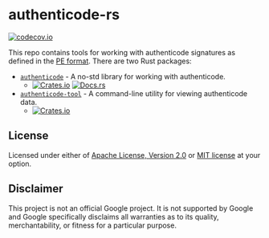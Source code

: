 # authenticode-rs

[![codecov.io](https://codecov.io/gh/google/authenticode-rs/coverage.svg?branch=main)](https://codecov.io/gh/google/authenticode-rs)

This repo contains tools for working with authenticode signatures as
defined in the [PE format]. There are two Rust packages:
* [`authenticode`] - A no-std library for working with authenticode.
  * [![Crates.io](https://img.shields.io/crates/v/authenticode)](https://crates.io/crates/authenticode) [![Docs.rs](https://docs.rs/authenticode/badge.svg)](https://docs.rs/authenticode)
* [`authenticode-tool`] - A command-line utility for viewing authenticode data.
  * [![Crates.io](https://img.shields.io/crates/v/authenticode-tool)](https://crates.io/crates/authenticode-tool)

## License

Licensed under either of [Apache License, Version 2.0](LICENSE-APACHE)
or [MIT license](LICENSE-MIT) at your option.

## Disclaimer

This project is not an official Google project. It is not supported by
Google and Google specifically disclaims all warranties as to its quality,
merchantability, or fitness for a particular purpose.

[PE format]: https://learn.microsoft.com/en-us/windows/win32/debug/pe-format
[`authenticode`]: ./authenticode
[`authenticode-tool`]: ./authenticode-tool
